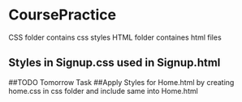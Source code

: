 # CoursePractice
CSS folder contains css styles
HTML folder containes html files

## Styles in Signup.css used in Signup.html

##TODO Tomorrow Task
##Apply Styles for Home.html by creating home.css in css folder and include same into Home.html